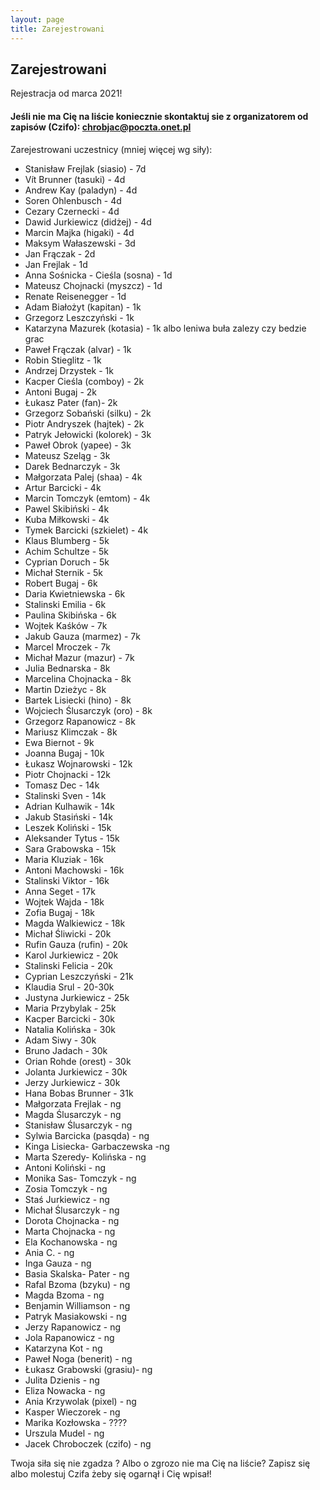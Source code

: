 ```yaml
---
layout: page
title: Zarejestrowani
---
```


## Zarejestrowani

Rejestracja od marca 2021!

#### Jeśli nie ma Cię na liście koniecznie skontaktuj sie z organizatorem od zapisów (Czifo): chrobjac@poczta.onet.pl

Zarejestrowani uczestnicy (mniej więcej wg siły):

- Stanisław Frejlak (siasio) - 7d
- Vít Brunner (tasuki) - 4d
- Andrew Kay (paladyn) - 4d
- Soren Ohlenbusch - 4d
- Cezary Czernecki - 4d
- Dawid Jurkiewicz (didżej) - 4d
- Marcin Majka (higaki) - 4d
- Maksym Wałaszewski - 3d
- Jan Frączak - 2d
- Jan Frejlak - 1d
- Anna Sośnicka - Cieśla (sosna) - 1d
- Mateusz Chojnacki (myszcz) - 1d
- Renate Reisenegger - 1d
- Adam Białożyt (kapitan) - 1k
- Grzegorz Leszczyński - 1k
- Katarzyna Mazurek (kotasia) - 1k albo leniwa buła zalezy czy bedzie grac
- Paweł Frączak (alvar) - 1k
- Robin Stieglitz - 1k
- Andrzej Drzystek - 1k
- Kacper Cieśla (comboy) - 2k
- Antoni Bugaj - 2k
- Łukasz Pater (fan)- 2k
- Grzegorz Sobański (silku) - 2k
- Piotr Andryszek (hajtek) - 2k 
- Patryk Jełowicki (kolorek) - 3k
- Paweł Obrok (yapee) - 3k
- Mateusz Szeląg - 3k
- Darek Bednarczyk - 3k
- Małgorzata Palej (shaa) - 4k
- Artur Barcicki - 4k
- Marcin Tomczyk (emtom) - 4k
- Pawel Skibiński - 4k
- Kuba Miłkowski - 4k
- Tymek Barcicki (szkielet) - 4k
- Klaus Blumberg - 5k
- Achim Schultze - 5k
- Cyprian Doruch - 5k
- Michał Sternik - 5k
- Robert Bugaj - 6k
- Daria Kwietniewska - 6k
- Stalinski Emilia - 6k
- Paulina Skibińska - 6k
- Wojtek Kaśków - 7k
- Jakub Gauza (marmez) - 7k
- Marcel Mroczek - 7k
- Michał Mazur (mazur) - 7k
- Julia Bednarska - 8k
- Marcelina Chojnacka - 8k
- Martin Dzieżyc - 8k
- Bartek Lisiecki (hino) - 8k
- Wojciech Ślusarczyk (oro) - 8k
- Grzegorz Rapanowicz - 8k
- Mariusz Klimczak - 8k
- Ewa Biernot - 9k
- Joanna Bugaj - 10k
- Łukasz Wojnarowski - 12k
- Piotr Chojnacki - 12k
- Tomasz Dec - 14k
- Stalinski Sven - 14k
- Adrian Kulhawik - 14k
- Jakub Stasiński - 14k
- Leszek Koliński - 15k
- Aleksander Tytus - 15k
- Sara Grabowska - 15k
- Maria Kluziak - 16k
- Antoni Machowski - 16k
- Stalinski Viktor - 16k
- Anna Seget - 17k
- Wojtek Wajda - 18k
- Zofia Bugaj - 18k
- Magda Walkiewicz - 18k
- Michał Śliwicki - 20k
- Rufin Gauza (rufin) - 20k
- Karol Jurkiewicz - 20k
- Stalinski Felicia - 20k
- Cyprian Leszczyński - 21k
- Klaudia Srul - 20-30k
- Justyna Jurkiewicz - 25k
- Maria Przybylak - 25k
- Kacper Barcicki - 30k
- Natalia Kolińska - 30k
- Adam Siwy - 30k
- Bruno Jadach - 30k
- Orian Rohde (orest) - 30k
- Jolanta Jurkiewicz - 30k
- Jerzy Jurkiewicz - 30k
- Hana Bobas Brunner - 31k
- Małgorzata Frejlak - ng
- Magda Ślusarczyk - ng
- Stanisław Ślusarczyk - ng
- Sylwia Barcicka (pasqda) - ng
- Kinga Lisiecka- Garbaczewska -ng
- Marta Szeredy- Kolińska - ng
- Antoni Koliński - ng
- Monika Sas- Tomczyk - ng
- Zosia Tomczyk - ng
- Staś Jurkiewicz - ng
- Michał Ślusarczyk - ng
- Dorota Chojnacka - ng
- Marta Chojnacka - ng
- Ela Kochanowska - ng
- Ania C. - ng
- Inga Gauza - ng
- Basia Skalska- Pater - ng
- Rafal Bzoma (bzyku) - ng
- Magda Bzoma - ng
- Benjamin Williamson - ng
- Patryk Masiakowski - ng
- Jerzy Rapanowicz - ng
- Jola Rapanowicz - ng
- Katarzyna Kot - ng
- Paweł Noga (benerit) - ng
- Łukasz Grabowski (grasiu)- ng 
- Julita Dzienis - ng
- Eliza Nowacka - ng
- Ania Krzywolak (pixel) - ng
- Kasper Wieczorek - ng
- Marika Kozłowska - ????
- Urszula Mudel - ng
- Jacek Chroboczek (czifo) - ng


Twoja siła się nie zgadza ? 
Albo o zgrozo nie ma Cię na liście?   Zapisz się albo molestuj Czifa żeby się ogarnął i Cię wpisał!
